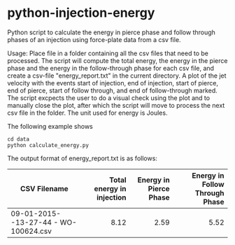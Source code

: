 # python-injection-energy
Python script to calculate the energy in pierce phase and follow through phases of an injection using force-plate data from a csv file.

Usage:
Place file in a folder containing all the csv files that need to be processed. The script will compute the total energy, the energy in the pierce phase and the energy in the follow-through phase for each csv file, and create a csv-file "energy_report.txt" in the current directory. A plot of the jet velocity with the events start of injection, end of injection, start of pierce, end of pierce, start of follow through, and end of follow-through marked. The script excpects the user to do a visual check using the plot and to manually close the plot, after which the script will move to process the next csv file in the folder. The unit used for energy is Joules.

The following example shows 

```
cd data
python calculate_energy.py
```

The output format of energy_report.txt is as follows:

|CSV Filename | Total energy in injection | Energy in Pierce Phase | Energy in Follow Through Phase |
|-------------|--------------------------:|-----------------------:|-------------------------------:|
|09-01-2015--13-27-44 - WO-100624.csv |	8.12|	2.59|	5.52|

